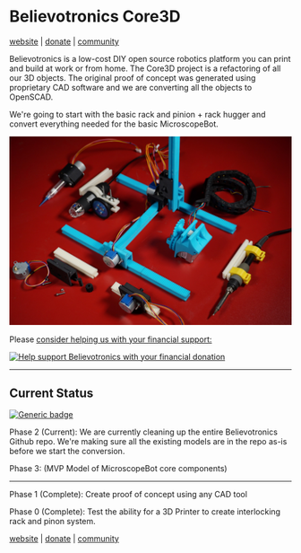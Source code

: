 # Believotronics Core3D
[website](http://believotron.com/believotronics) | [donate](https://www.patreon.com/Believotron) | [community](http://community.believotron.com/c/believotronics)

Believotronics is a low-cost DIY open source robotics platform you can print and build at work or from home. The Core3D project is a refactoring of all our 3D objects. The original proof of concept was generated using proprietary CAD software and we are converting all the objects to OpenSCAD.

We're going to start with the basic rack and pinion + rack hugger and convert everything needed for the basic MicroscopeBot.

![The Believotronics Basic Set](/common_images/Believotronics_Basic_Set.JPG)

Please [consider helping us with your financial support:](https://www.patreon.com/Believotron)

<a href="http://www.youtube.com/watch?feature=player_embedded&v=6cPdLHY97b4
" target="_blank"><img src="http://img.youtube.com/vi/6cPdLHY97b4/0.jpg"
alt="Help support Believotronics with your financial donation" /></a>

----
## Current Status
[![Generic badge](https://img.shields.io/badge/OpenSCAD_Refactor-Phase_2-green.svg)](/Core3D/readme.md)

Phase 2 (Current):
We are currently cleaning up the entire Believotronics Github repo. We're making sure all the existing models are in the repo as-is before we start the conversion.

Phase 3: (MVP Model of MicroscopeBot core components)

---
Phase 1 (Complete): Create proof of concept using any CAD tool

Phase 0 (Complete): Test the ability for a 3D Printer to create interlocking rack and pinon system.

[website](http://believotron.com/believotronics) | [donate](https://www.patreon.com/Believotron) | [community](http://community.believotron.com/c/believotronics)
